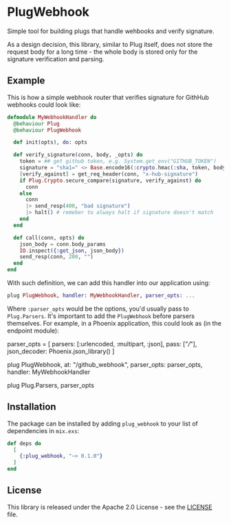 # PlugWebhook

Simple tool for building plugs that handle wehbooks and verify signature.

As a design decision, this library, similar to Plug itself, does not
store the request body for a long time - the whole body is stored only
for the signature verification and parsing.

## Example

This is how a simple webhook router that verifies signature for
GithHub webhooks could look like:

```elixir
defmodule MyWebhookHandler do
  @behaviour Plug
  @behaviour PlugWebhook

  def init(opts), do: opts

  def verify_signature(conn, body, _opts) do
    token = ## get github token, e.g. System.get_env("GITHUB_TOKEN")
    signature = "sha1=" <> Base.encode16(:crypto.hmac(:sha, token, body))
    [verify_against] = get_req_header(conn, "x-hub-signature")
    if Plug.Crypto.secure_compare(signature, verify_against) do
      conn
    else
      conn
      |> send_resp(400, "bad signature")
      |> halt() # remeber to always halt if signature doesn't match
    end
  end

  def call(conn, opts) do
    json_body = conn.body_params
    IO.inspect({:got_json, json_body})
    send_resp(conn, 200, "")
  end
end
```

With such definition, we can add this handler into our application using:

```elixir
plug PlugWebhook, handler: MyWebhookHandler, parser_opts: ...
```

Where `:parser_opts` would be the options, you'd usually pass to `Plug.Parsers`.
It's important to add the `PlugWebhook` before parsers themselves.
For example, in a Phoenix application, this could look as (in the endpoint module):

parser_opts = [
  parsers: [:urlencoded, :multipart, :json],
  pass: ["*/*"],
  json_decoder: Phoenix.json_library()
]

plug PlugWebhook,
  at: "/github_webhook",
  parser_opts: parser_opts,
  handler: MyWebhookHandler

plug Plug.Parsers, parser_opts

## Installation

The package can be installed by adding `plug_webhook` to your list of dependencies in `mix.exs`:

```elixir
def deps do
  [
    {:plug_webhook, "~> 0.1.0"}
  ]
end
```

## License

This library is released under the Apache 2.0 License - see the [LICENSE](LICENSE) file.
